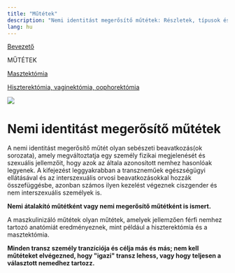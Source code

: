 ```yaml
---
title: "Műtétek"
description: "Nemi identitást megerősítő műtétek: Részletek, típusok és egyéb fontos információk. A maszkulinizációs műtétek és a tranzíció sokszínűsége. 🏳️‍⚧️✨"
lang: hu
---
```


<div class="floating-columns">

<div class="floating-bar">

[Bevezető](/#/entry?id=maszkulinizalas-mutetek)

MŰTÉTEK

[Masztektómia](/#/entry?id=maszkulinizalas-masztektomia)

[Hiszterektómia, vaginektómia, oophorektómia](/#/entry?id=maszkulinizalas-hiszterektomia-vaginektomia-oophorektomia)

</div>

<div class="wiki-content">

<div class="header-image"><img src="assets/images/undraw_feeling_of_joy.svg" /></div>

# Nemi identitást megerősítő műtétek

A nemi identitást megerősítő műtét olyan sebészeti beavatkozás(ok sorozata), amely megváltoztatja egy személy fizikai megjelenését és szexuális jellemzőit, hogy azok az általa azonosított nemhez hasonlóak legyenek. A kifejezést leggyakrabban a transzneműek egészségügyi ellátásával és az interszexuális orvosi beavatkozásokkal hozzák összefüggésbe, azonban számos ilyen kezelést végeznek ciszgender és nem interszexuális személyek is.

**Nemi átalakító műtétként vagy nemi megerősítő műtétként is ismert.**

A maszkulinizáló műtétek olyan műtétek, amelyek jellemzően férfi nemhez tartozó anatómiát eredményeznek, mint például a hiszterektómia és a masztektómia.

**Minden transz személy tranzíciója és célja más és más; nem kell műtéteket elvégezned, hogy "igazi" transz lehess, vagy hogy teljesen a választott nemedhez tartozz.**

</div>